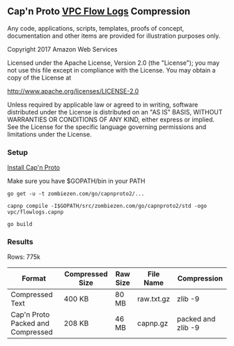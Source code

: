
## Cap'n Proto [VPC Flow Logs](http://docs.aws.amazon.com/AmazonVPC/latest/UserGuide/flow-logs.html) Compression

Any code, applications, scripts, templates, proofs of concept,
documentation and other items are provided for illustration purposes only.

Copyright 2017 Amazon Web Services

Licensed under the Apache License, Version 2.0 (the "License");
you may not use this file except in compliance with the License.
You may obtain a copy of the License at

  http://www.apache.org/licenses/LICENSE-2.0

Unless required by applicable law or agreed to in writing, software
distributed under the License is distributed on an "AS IS" BASIS,
WITHOUT WARRANTIES OR CONDITIONS OF ANY KIND, either express or implied.
See the License for the specific language governing permissions and
limitations under the License.


### Setup

[Install Cap'n Proto](https://capnproto.org/install.html)

Make sure you have $GOPATH/bin in your PATH

```
go get -u -t zombiezen.com/go/capnproto2/...
```

```
capnp compile -I$GOPATH/src/zombiezen.com/go/capnproto2/std -ogo vpc/flowlogs.capnp
```

```
go build
```

### Results

Rows: 775k

| Format                            | Compressed Size | Raw Size | File Name  | Compression        |
| --------------------------------- | --------------- | -------- | ---------- | ------------------ |
| Compressed Text                   | 400 KB          | 80 MB    | raw.txt.gz | zlib -9            |
| Cap'n Proto Packed and Compressed | 208 KB          | 46 MB    | capnp.gz   | packed and zlib -9 |

